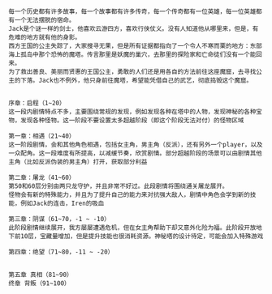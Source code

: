 
    每一个历史都有许多故事，每一个故事都有许多传奇，每一个传奇都有一位英雄，每一位英雄都有一个无法摆脱的宿命。
    Jack是个谜一样的剑士，他喜欢云游四方，喜欢行侠仗义。没有人知道他从哪里来，但是，有危难的地方就有他的身影。
    西方王国的公主失踪了，大家搜寻无果，但是所有证据都指向了一个令人不寒而栗的地方：东部海上孤岛中那个恐怖的魔塔。传言那里是妖魔的巢穴，去那里的探险家和亡命徒们没有一个能回来。
    为了救出善良、美丽而贤惠的王国公主，勇敢的人们还是用各自的方法前往这座魔窟，去寻找公主的下落。Jack也不例外，他只身前往魔塔，希望能凭借自己的武艺，彻底捣毁这个魔窟。


    序章：启程（1~20）
    这一段内剧情特点不多，主要围绕常规的发现，例如发现各种在塔中的人物，发现神秘的各种宝物，发现各种怪物。这一阶段不要设置太多超越阶段（即这个阶段无法对付）的怪物区域

    第一章：相遇（21~40）
    这一阶段剧情，会和其他角色相遇，包括女主角，男主角（反派），还有另外一个player，以及一众配角。这一段难度有所提高，以减缓节奏，欣赏剧情。部分超越阶段的场景可以由剧情其他主角（比如反派伪装的男主角）打开，获取部分利益

    第二章：屠龙（41~60）
    第50和60层分别由两只龙守护，并且非常不好过。此段剧情将围绕通关屠龙展开。
    怪物会有新的特殊能力，并且为了提升自己的能力来对抗强大敌人，剧情中角色会学到新的技能，例如Jack的连击，Iren的吸血

    第三章：阴谋（61~70，-1 ~ -10）
    此阶段剧情继续展开，我方屡屡遭遇危机，但在女主角帮助下却又意外化险为福。此阶段开放地下前10层，宝藏量增加，但是提升技能也很消耗资源。神秘塔的设计待定，可能会加入特殊游戏

    第四章：绝望（71~80，-11 ~ -20）

    
    第五章 真相（81~90）
    终章 背叛（91~100）
